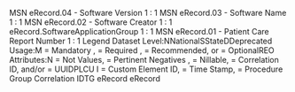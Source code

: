 

MSN
eRecord.04 - Software Version
1 : 1
MSN
eRecord.03 - Software Name
1 : 1
MSN
eRecord.02 - Software Creator
1 : 1
eRecord.SoftwareApplicationGroup
1 : 1
MSN
eRecord.01 - Patient Care Report Number
1 : 1
Legend
Dataset Level:NNationalSStateDDeprecated
Usage:M = Mandatory ,  = Required ,  = Recommended, or  = OptionalREO
Attributes:N = Not Values,  = Pertinent Negatives ,  = Nillable,  = Correlation ID, and/or  = UUIDPLCU
I = Custom Element ID,  = Time Stamp,  = Procedure Group Correlation IDTG
eRecord
eRecord